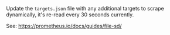 Update the `targets.json` file with any additional targets to scrape dynamically, it's re-read every 30 seconds currently.

See: https://prometheus.io/docs/guides/file-sd/
